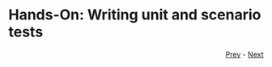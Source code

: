 # Hands-On: Writing unit and scenario tests

<div align="right">
   
   [Prev](07_intro-to-testing.md) - [Next](09_pipeline.md)
</div>